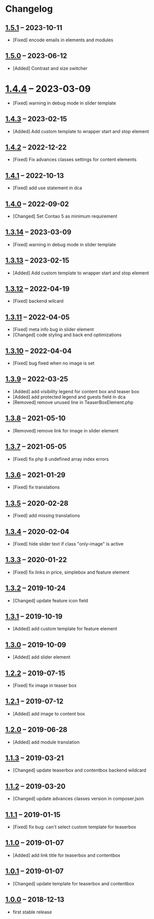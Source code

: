 # Changelog

[//]: <> (
Types of changes
    Added for new Addeds.
    Changed for changes in existing functionality.
    Deprecated for soon-to-be removed Addeds.
    Removed for now removed Addeds.
    Fixed for any bug fixes.
    Security in case of vulnerabilities.
)

## [1.5.1](https://github.com/contao-themes-net/theme-components-bundle/tree/1.5.1) – 2023-10-11

- [Fixed] encode emails in elements and modules

## [1.5.0](https://github.com/contao-themes-net/theme-components-bundle/tree/1.5.0) – 2023-06-12

- [Added] Contrast and size switcher

# [1.4.4](https://github.com/contao-themes-net/theme-components-bundle/tree/1.4.4) – 2023-03-09

- [Fixed] warning in debug mode in slider template

## [1.4.3](https://github.com/contao-themes-net/theme-components-bundle/tree/1.4.3) – 2023-02-15

- [Added] Add custom template to wrapper start and stop element

## [1.4.2](https://github.com/contao-themes-net/theme-components-bundle/tree/1.4.2) – 2022-12-22

- [Fixed] Fix advances classes settings for content elements

## [1.4.1](https://github.com/contao-themes-net/theme-components-bundle/tree/1.4.1) – 2022-10-13

- [Fixed] add use statement in dca

## [1.4.0](https://github.com/contao-themes-net/theme-components-bundle/tree/1.4.0) – 2022-09-02

- [Changed] Set Contao 5 as minimum requirement

## [1.3.14](https://github.com/contao-themes-net/theme-components-bundle/tree/1.3.14) – 2023-03-09

- [Fixed] warning in debug mode in slider template

## [1.3.13](https://github.com/contao-themes-net/theme-components-bundle/tree/1.3.13) – 2023-02-15

- [Added] Add custom template to wrapper start and stop element

## [1.3.12](https://github.com/contao-themes-net/theme-components-bundle/tree/1.3.12) – 2022-04-19

- [Fixed] backend wilcard

## [1.3.11](https://github.com/contao-themes-net/theme-components-bundle/tree/1.3.11) – 2022-04-05

- [Fixed] meta info bug in slider element
- [Changed] code styling and back end optimizations

## [1.3.10](https://github.com/contao-themes-net/theme-components-bundle/tree/1.3.10) – 2022-04-04

- [Fixed] bug fixed when no image is set

## [1.3.9](https://github.com/contao-themes-net/theme-components-bundle/tree/1.3.9) – 2022-03-25

- [Added] add visibility legend for content box and teaser box
- [Added] add protected legend and guests field in dca
- [Removed] remove unused line in TeaserBoxElement.php

## [1.3.8](https://github.com/contao-themes-net/theme-components-bundle/tree/1.3.8) – 2021-05-10

- [Removed] remove link for image in slider element

## [1.3.7](https://github.com/contao-themes-net/theme-components-bundle/tree/1.3.7) – 2021-05-05

- [Fixed] fix php 8 undefined array index errors

## [1.3.6](https://github.com/contao-themes-net/theme-components-bundle/tree/1.3.6) – 2021-01-29

- [Fixed] fix translations

## [1.3.5](https://github.com/contao-themes-net/theme-components-bundle/tree/1.3.5) – 2020-02-28

- [Fixed] add missing translations

## [1.3.4](https://github.com/contao-themes-net/theme-components-bundle/tree/1.3.4) – 2020-02-04

- [Fixed] hide slider text if class "only-image" is active

## [1.3.3](https://github.com/contao-themes-net/theme-components-bundle/tree/1.3.3) – 2020-01-22

- [Fixed] fix links in price, simplebox and feature element

## [1.3.2](https://github.com/contao-themes-net/theme-components-bundle/tree/1.3.2) – 2019-10-24

- [Changed] update feature icon field

## [1.3.1](https://github.com/contao-themes-net/theme-components-bundle/tree/1.3.1) – 2019-10-19

- [Added] add custom template for feature element

## [1.3.0](https://github.com/contao-themes-net/theme-components-bundle/tree/1.3.0) – 2019-10-09

- [Added] add slider element

## [1.2.2](https://github.com/contao-themes-net/theme-components-bundle/tree/1.2.2) – 2019-07-15

- [Fixed] fix image in teaser box

## [1.2.1](https://github.com/contao-themes-net/theme-components-bundle/tree/1.2.1) – 2019-07-12

- [Added] add image to content box

## [1.2.0](https://github.com/contao-themes-net/theme-components-bundle/tree/1.2.0) – 2019-06-28

- [Added] add module translation

## [1.1.3](https://github.com/contao-themes-net/theme-components-bundle/tree/1.1.3) – 2019-03-21

- [Changed] update teaserbox and contentbox backend wildcard

## [1.1.2](https://github.com/contao-themes-net/theme-components-bundle/tree/1.1.2) – 2019-03-20

- [Changed] update advances classes version in composer.json

## [1.1.1](https://github.com/contao-themes-net/theme-components-bundle/tree/1.1.1) – 2019-01-15

- [Fixed] fix bug: can't select custom template for teaserbox

## [1.1.0](https://github.com/contao-themes-net/theme-components-bundle/tree/1.1.0) – 2019-01-07

- [Added] add link title for teaserbox and contentbox

## [1.0.1](https://github.com/contao-themes-net/theme-components-bundle/tree/1.0.1) – 2019-01-07

- [Changed] update template for teaserbox and contentbox

## [1.0.0](https://github.com/contao-themes-net/theme-components-bundle/tree/1.0.0) – 2018-12-13

- first stable release

